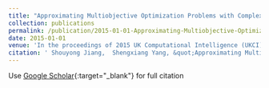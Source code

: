 ```yaml
---
title: "Approximating Multiobjective Optimization Problems with Complex Pareto Fronts"
collection: publications
permalink: /publication/2015-01-01-Approximating-Multiobjective-Optimization-Problems-with-Complex-Pareto-Fronts
date: 2015-01-01
venue: 'In the proceedings of 2015 UK Computational Intelligence (UKCI)'
citation: ' Shouyong Jiang,  Shengxiang Yang, &quot;Approximating Multiobjective Optimization Problems with Complex Pareto Fronts.&quot; In the proceedings of 2015 UK Computational Intelligence (UKCI), 2015.'
---
```

Use [Google Scholar](https://scholar.google.com/scholar?q=Approximating+Multiobjective+Optimization+Problems+with+Complex+Pareto+Fronts){:target="_blank"} for full citation